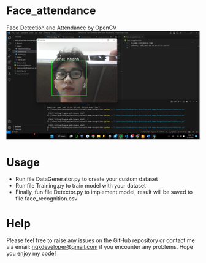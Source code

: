 # Face_attendance
Face Detection and Attendance by OpenCV
![Result](result.png)

# Usage
- Run file DataGenerator.py to create your custom dataset
- Run file Training.py to train model with your dataset
- Finally, fun file Detector.py to implement model, result will be saved to file face_recognition.csv
# Help
Please feel free to raise any issues on the GitHub repository or contact me via email: nqkdeveloper@gmail.com if you encounter any problems.
Hope you enjoy my code!
